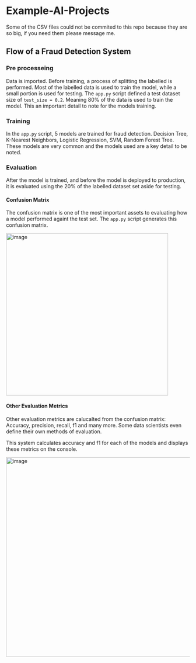 # Example-AI-Projects

Some of the CSV files could not be commited to this repo because they are so big, if you need them please message me.

## Flow of a Fraud Detection System

### Pre processeing

Data is imported. Before training, a process of splitting the labelled is performed. Most of the labelled data is used to train the model, while a small portion is used for testing. 
The `app.py` script defined a test dataset size of `test_size = 0.2`. Meaning 80% of the data is used to train the model. This an important detail to note for the models training.

### Training

In the `app.py` script, 5 models are trained for fraud detection. Decision Tree, K-Nearest Neighbors, Logistic Regression, SVM, Random Forest Tree. These models are very common and the models used are a key detail to be noted.

### Evaluation

After the model is trained, and before the model is deployed to production, it is evaluated using the 20% of the labelled dataset set aside for testing.

#### Confusion Matrix

The confusion matrix is one of the most important assets to evaluating how a model performed againt the test set. The `app.py` script generates this confusion matrix.

<img width="444" alt="image" src="https://user-images.githubusercontent.com/108581791/185659685-6fafdee2-59d8-4877-bc0d-72ed63f246be.png">


#### Other Evaluation Metrics

Other evaluation metrics are calucalted from the confusion matrix: Accuracy, precision, recall, f1 and many more. Some data scientists even define their own methods of evaluation.

This system calculates accuracy and f1 for each of the models and displays these metrics on the console.

<img width="546" alt="image" src="https://user-images.githubusercontent.com/108581791/185659903-2f8e7dd1-f941-47bc-8d88-68cc751fcb52.png">
